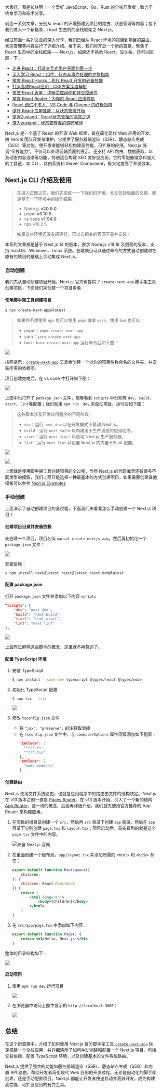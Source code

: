 大家好，我是长林啊！一个爱好 JavaScript、Go、Rust 的全栈开发者；致力于终身学习和技术分享。

前面一系列文章，分别从 react 的环境搭建到项目的路由、状态管理等内容；接下我们进入一个新篇章，react 生态的的全栈框架之 Next.js。

经过前面一系列文章的深入分享，我们已经从 React 环境的搭建到项目的路由、状态管理等内容进行了详细介绍。接下来，我们将开启一个新的篇章，聚焦于 React 生态中的全栈框架——Next.js，如果还不熟悉 React，没关系，还可以回顾一下：

- [走进 React：打造交互式用户界面的第一步](https://mp.weixin.qq.com/s/s5moMIyYdCSe820C4yWQSw)
- [深入学习 React：组件、状态与事件处理的完整指南](https://mp.weixin.qq.com/s/PFnnK9SoYURwuxMUwAlZqA)
- [掌握 React Hooks：现代 React 开发的必备技能](https://mp.weixin.qq.com/s/6MFp1VnTQRxiX38Pm9ZZ_Q)
- [打造高效React应用：CSS方案深度解析](https://mp.weixin.qq.com/s/d_OxeFG6x8OAeHo7MMdKZQ)
- [掌控 React 表单：详解受控组件和非受控组件](https://mp.weixin.qq.com/s/gYEh7gekJxubrDEKhu_5Og)
- [掌握 React Router：为你的 React 应用导航](https://mp.weixin.qq.com/s/Fs9gtc4r1K7dx7-jGSpI5A)
- [React 调试不求人：VS Code 与 Chrome 的终极指南](https://mp.weixin.qq.com/s/Ec1d11rc-HhsNQtJlRlnIA)
- [提升 React 应用性能：从状态管理开始](https://mp.weixin.qq.com/s/i1JzvX2HJSm0wWm4sBhbXQ)
- [掌握Zustand：React状态管理的高效之道](https://mp.weixin.qq.com/s/jnWVwxVxv6DIqLF-tsP3Ow)
- [深入zustand：状态管理库的源码解读](https://mp.weixin.qq.com/s/kLwB4tkaLF1ZKhz7ab9rNQ)

Next.js 是一个基于 React 的开源 Web 框架，旨在简化现代 Web 应用的开发。由 Vercel 团队开发和维护，它提供了服务器端渲染（SSR）、静态站点生成（SSG）等功能，使开发者能够轻松构建高性能、可扩展的应用。Next.js 强调“全栈能力”，不仅可以处理前端页面的展示，还支持 API 路由、数据获取、以及动态内容渲染等功能，特别适合构建 SEO 友好型应用。它的零配置理念和强大的工具链，如 CLI 、路由系统和 Server Component，极大地提高了开发效率。

## Next.js CLI 介绍及使用

> 在进入正题之前，我们先来统一一下我们的环境，本文包括后面的文章，都是基于一下环境中的操作结果：
> - Node.js **v20.9.0**
> - pnpm **v8.10.5**
> - vs code **v1.94.0**
> - npx v10.2.5
>
> 如果这些环境还没有搭建好，可以去相关的官网下载并安装！

本系列文章都是基于 Next.js 14 的版本，要求 Node.js v18.18 及更高的版本，支持 macOS、Windows、Linux 系统。创建项目可以通过命令的方式自动创建和在原有的项目的基础上手动集成 Next.js。

### 自动创建
我们先从自动创建项目开始，Next.js 官方也提供了 `create-next-app` 脚手架工具创建项目，下面我们来创建一个项目看看：
#### 使用脚手架工具创建项目
```sh
$ npx create-next-app@latest
```
> 如果你不想使用 `npx` 也可以使用 `pnpm` 或者 `yarn`，使用 `bun` 也可以！
> - pnpm：`pnpm create next-app`
> - yarn：`yarn create next-app`
> - bun：`bunx create-next-app`
> 运行命令后如下图：

![](assets/155c9827-65a2-45cd-91b8-92013609dcc8.png)

按照提示，[`create-next-app`](https://nextjs.org/docs/app/api-reference/cli/create-next-app) 工具会创建一个以你的项目名称命名的文件夹，并安装所需的依赖项。

项目创建完成后，在 vs code 中打开如下图：

![](./assets/af9e948c-97e0-4629-b485-02436768516f.png)

上图中也打开了 `package.json` 文件，能够看到 `scripts` 中分别有 `dev`、`build`、`start`、`lint`等配置；我们就用 `npm run  dev` 来启动项目，运行后如下图：
> 这些脚本涉及开发应用程序的不同阶段：
>
> - `dev`：运行 `next dev` 以在开发模式下启动 Next.js。
> - `build`：运行 `next build` 以构建用于生产用途的应用程序。
> - `start`：运行 `next start` 以启动 Next.js 生产服务器。
> - `lint`：运行 `next lint` 以设置 Next.js 的内置 ESLint 配置。

![](./assets/ba4575f9-ba03-45cf-973a-b11756971c0f.png)

![](./assets/74ef31fe-ade5-4dc6-bfa8-0710e51fad5f.png)

上面就是使用脚手架工具创建项目的全过程，当然 Next.js 的代码库里还有很多不同类型的模版，我们上面只是选择一种最基本的方式创建项目，如果需要创建其他模板可以参考 [Next.js Examples](https://github.com/vercel/next.js/tree/canary/examples)

### 手动创建
上面演示了自动创建项目的全过程，下面我们来看看怎么手动创建一个 Next.js 项目！
#### 创建项目目录并安装依赖
先创建一个项目，项目名叫 `manual-create-nextjs-app`，然后再初始化一个 `package.json` 文件：

![](./assets/1a912276-fbbd-4f34-86e1-d778d34ec689.png)

安装依赖：
```sh
$ npm install next@latest react@latest react-dom@latest
```
#### 配置 package.json
打开 `package.json` 文件并添加以下内容 `scripts`
```json
"scripts": {
    "dev": "next dev",
    "build": "next build",
    "start": "next start",
    "lint": "next lint"
},
```

![](./assets/d2aba499-ded3-42ab-ada4-a5b3d29dff12.png)

上面有过解释这些脚本的概念，这里就不再赘述了。

#### 配置 TypeScript 环境
1. 安装 TypeScript
    ```sh
    $ npm install --save-dev typescript @types/react @types/node
    ```
2. 初始化 TypeScript 配置
    ```sh
    $ npx tsx --init
    ```
    ![](https://files.mdnice.com/user/8213/2ebcec76-5891-48b8-942b-2dc373b994cf.png)

3. 修改 `tsconfig.json` 文件
    - 将 `"jsx": "preserve",` 的注释取消掉
    - 在 `tsconfig.json` 文件中，与 `compilerOptions` 属性同级添加如下配置：
        ```json
        "include": [
          "**/*.ts",
          "**/*.tsx"
        ],
        "exclude": [
          "node_modules"
        ]
        ```

#### 创建路由
Next.js 使用文件系统路由，也就是应用程序中的路由由文件的结构决定。Next.js 在 v13 版本之前一直是 [Pages Router](https://nextjs.org/docs/pages)，在 v13 版本开始，引入了一个新的结构 [App Router](https://nextjs.org/docs/app)，这一块的概念，后面再详细介绍，我们就先使用官方推荐的 App Router 来构建应用。

1. 在项目的根目录创建一个 `src`，然后再 `src` 目录下创建 `app` 目录，然后在 `app` 目录下分别创建 `page.tsx` 和 `layout.tsx`；项目启动后，首先看到的就是这个 `page.tsx` 文件中的内容。

    ![来自 Next.js 官网](./assets/3c67bcb0-c650-4972-8c5c-afb4cd6f4c75.png)

2. 在里面创建一个根布局，`app/layout.tsx` 并添加所需的 `<html>` 和 `<body>` 标签：
    ```jsx
    export default function RootLayout({
        children,
    }: {
        children: React.ReactNode
    }) {
        return (
            <html lang="en">
                <body>{children}</body>
            </html>
        )
    }
    ```
3. 在 `src/app/page.tsx` 中添加如下内容：
    ```jsx
    export default function Page() {
        return <h1>Hello, Next.js!</h1>
    }
    ```
    

整体的目录结构如下：

![](./assets/541ea8ec-f3df-419f-aafd-80a3d62ad923.png)

#### 启动项目
1. 使用 `npm run dev` 运行项目

    ![](./assets/1041c8f4-2854-4586-9645-ab7a959f5340.png)

2. 在浏览器中访问上图中显示的 `http://localhost:3000`：

    ![](./assets/9333251c-a487-416d-b7d0-e869bc6fc7b3.png)


## 总结
在这个新篇章中，介绍了如何使用 Next.js 官方脚手架工具 [`create-next-app`](https://nextjs.org/docs/app/api-reference/cli/create-next-app) 快速搭建一个全栈应用，并详细演示了如何手动创建和配置一个 Next.js 项目，包括安装依赖、配置 TypeScript 环境，以及创建基本的文件系统路由。

Next.js 提供了强大的功能如服务器端渲染（SSR）、静态站点生成（SSG）和内置 API 路由，帮助开发者简化现代 Web 应用的开发过程。无论是自动化的脚手架创建，还是手动配置项目，Next.js 都能让开发者快速启动并高效开发，成为构建高性能、可扩展应用的有力工具。